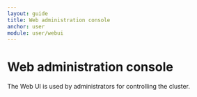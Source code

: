 ```yaml
---
layout: guide
title: Web administration console
anchor: user
module: user/webui
---
```


# Web administration console

The Web UI is used by administrators for controlling the cluster.
